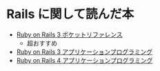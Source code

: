 # Rails に関して読んだ本

* [Ruby on Rails 3 ポケットリファレンス](https://bookworm.improve-future.com/book/507)
    * 超おすすめ
* [Ruby on Rails 3 アプリケーションプログラミング](https://bookworm.improve-future.com/book/504)
* [Ruby on Rails 4 アプリケーションプログラミング](https://bookworm.improve-future.com/book/498)
